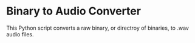 # Binary to Audio Converter

This Python script converts a raw binary, or directroy of binaries, to .wav audio files.
